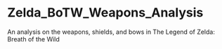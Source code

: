 # Zelda_BoTW_Weapons_Analysis
An analysis on the weapons, shields, and bows in The Legend of Zelda: Breath of the Wild

